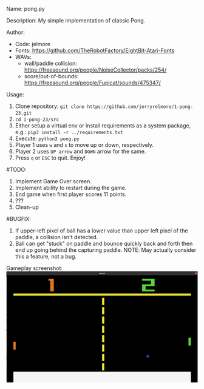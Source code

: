 Name: pong.py

Description: My simple implementation of classic Pong.

Author: 
  - Code: jelmore
  - Fonts: https://github.com/TheRobotFactory/EightBit-Atari-Fonts
  - WAVs: 
    - wall/paddle collision: https://freesound.org/people/NoiseCollector/packs/254/
    - score/out-of-bounds: https://freesound.org/people/Fupicat/sounds/475347/

Usage:
  1. Clone repository: `git clone https://github.com/jerryrelmore/1-pong-23.git`
  2. `cd 1-pong-23/src`
  3. Either setup a virtual env or install requirements as a system package, e.g.: `pip3 install -r ../requirements.txt`
  4. Execute: `python3 pong.py`
  5. Player 1 uses `w` and `s` to move up or down, respectively.
  6. Player 2 uses `UP arrow` and `DOWN` arrow for the same.
  7. Press `q` or `ESC` to quit.
Enjoy!

#TODO:
  1. Implement Game Over screen.
  2. Implement ability to restart during the game.
  3. End game when first player scores 11 points.
  4. ???
  5. Clean-up

#BUGFIX:
  1. If upper-left pixel of ball has a lower value than upper left pixel of the paddle, a collision isn't detected.
  2. Ball can get "stuck" on paddle and bounce quickly back and forth then end up going behind the capturing paddle. NOTE:
     May actually consider this a feature, not a bug.

Gameplay screenshot:
![Gameplay Screenshot](/src/data/images/gameplay_screen.png?raw=true "Gamplay")

